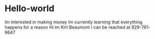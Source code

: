 # Hello-world
Im interested in making money
Im currently learning that everything happens for a reason
Hi im Kirt Beaumont 
I can be reached at 929-761-9647
